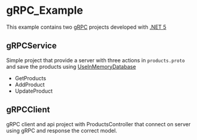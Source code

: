 # gRPC_Example

This example contains two [gRPC](https://docs.microsoft.com/en-us/aspnet/core/grpc/?view=aspnetcore-5.0) projects developed with [.NET 5](https://dotnet.microsoft.com/download/dotnet/5.0)


## gRPCService
Simple project that provide a server with three actions in `products.proto` and save the products using [UseInMemoryDatabase](https://docs.microsoft.com/en-us/dotnet/api/microsoft.entityframeworkcore.inmemorydbcontextoptionsextensions.useinmemorydatabase?view=efcore-5.0)
- GetProducts
- AddProduct
- UpdateProduct

## gRPCClient
gRPC client and api project with ProductsController that connect on server using gRPC and response the correct model.